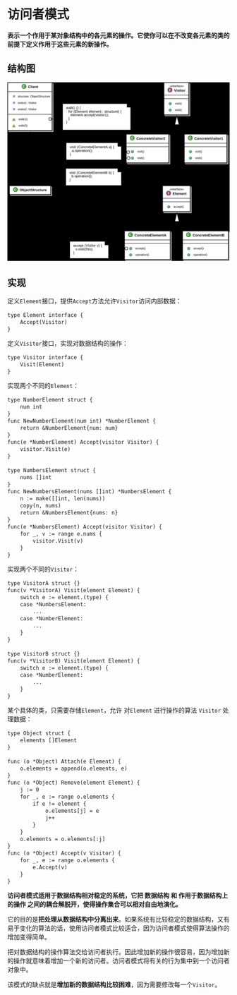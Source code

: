 # 访问者模式

**表示一个作用于某对象结构中的各元素的操作。它使你可以在不改变各元素的类的前提下定义作用于这些元素的新操作。**



## 结构图

![1585542602315](fang-wen-zhe-mo-shi.assets/1585542602315.png)



## 实现

定义`Element`接口，提供`Accept`方法允许`Visitor`访问内部数据：

```
type Element interface {
	Accept(Visitor)
}
```

定义`Visitor`接口，实现对数据结构的操作：

```
type Visitor interface {
	Visit(Element)
}
```

实现两个不同的`Element`：

```
type NumberElement struct {
	num int
}
func NewNumberElement(num int) *NumberElement {
	return &NumberElement{num: num}
}
func(e *NumberElement) Accept(visitor Visitor) {
	visitor.Visit(e)
}

type NumbersElement struct {
	nums []int
}
func NewNumbersElement(nums []int) *NumbersElement {
	n := make([]int, len(nums))
	copy(n, nums)
	return &NumbersElement{nums: n}
}
func(e *NumbersElement) Accept(visitor Visitor) {
	for _, v := range e.nums {
		visitor.Visit(v)
	}
}
```

实现两个不同的`Visitor`：

```
type VisitorA struct {}
func(v *VisitorA) Visit(element Element) {
	switch e := element.(type) {
	case *NumbersElement:
		...
	case *NumberElement:
		...
	}
}

type VisitorB struct {}
func(v *VisitorB) Visit(element Element) {
	switch e := element.(type) {
	case *NumberElement:
		...
	}
}
```

某个具体的类，只需要存储`Element`，允许 对`Element`  进行操作的算法 `Visitor` 处理数据：

```
type Object struct {
	elements []Element
}

func (o *Object) Attach(e Element) {
	o.elements = append(o.elements, e)
}
func (o *Object) Remove(element Element) {
	j := 0
	for _, e := range o.elements {
		if e != element {
			o.elements[j] = e
			j++
		}
	}
	o.elements = o.elements[:j]
}
func (o *Object) Accept(v Visitor) {
	for _, e := range o.elements {
		e.Accept(v)
	}
}
```



**访问者模式适用于数据结构相对稳定的系统，它把 数据结构 和 作用于数据结构上的操作 之间的耦合解脱开，使得操作集合可以相对自由地演化。**

它的目的是**把处理从数据结构中分离出来**。如果系统有比较稳定的数据结构，又有易于变化的算法的话，使用访问者模式比较适合，因为访问者模式使得算法操作的增加变得简单。

把对数据结构的操作算法交给访问者执行。因此增加新的操作很容易，因为增加新的操作就意味着增加一个新的访问者。访问者模式将有关的行为集中到一个访问者对象中。

该模式的缺点就是**增加新的数据结构比较困难**，因为需要修改每一个`Visitor`。
